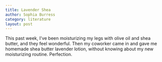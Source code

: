 ```yaml
---
title: Lavender Shea
author: Sophia Burress
category: literature
layout: post
---
```


This past week, I've been moisturizing my legs with olive oil and shea butter, and they feel wonderful. Then my coworker came in and gave me homemade shea butter lavender lotion, without knowing about my new moisturizing routine. Perfection.

